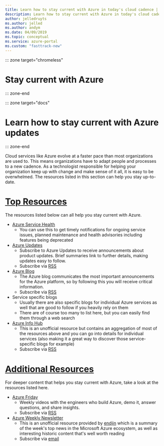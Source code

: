 ```yaml
---
title: Learn how to stay current with Azure in today's cloud cadence | Microsoft docs
description: Learn how to stay current with Azure in today's cloud cadence.
author: jelledruyts
ms.author: jelled
ms.author: andym
ms.date: 04/09/2019
ms.topic: conceptual
ms.service: azure-portal
ms.custom: "fasttrack-new"
---
```


::: zone target="chromeless"

# Stay current with Azure

::: zone-end

::: zone target="docs"

# Learn how to stay current with Azure updates

::: zone-end

Cloud services like Azure evolve at a faster pace than most organizations are used to. This means organizations have to adapt people and processes to a new cadence. As a technologist responsible for helping your organization keep up with change and make sense of it all, it is easy to be overwhelmed. The resources listed in this section can help you stay up-to-date.

# [Top Resources](#tab/TopResources)

The resources listed below can all help you stay current with Azure.

* [Azure Service Health](https://docs.microsoft.com/azure/service-health/service-health-overview)
  * You can use this to get timely notifications for ongoing service issues, planned maintenance and health advisories including features being deprecated
* [Azure Updates](https://azure.microsoft.com/updates/)
  * Subscribe to Azure Updates to receive announcements about product updates. Brief summaries link to further details, making updates easy to follow.
  * Subscribe via [RSS](https://azurecomcdn.azureedge.net/en-us/updates/feed/)
* [Azure Blog](https://azure.microsoft.com/blog/)
  * The Azure blog communicates the most important announcements for the Azure platform, so by following this you will receive critical information.
  * Subscribe via [RSS](https://azurecomcdn.azureedge.net/en-us/blog/feed/)
* Service specific blogs
  * Usually there are also specific blogs for individual Azure services as well that are good to follow if you heavily rely on them
  * There are of course too many to list here, but you can easily find them through a web search
* [Azure Info Hub](http://aka.ms/azureinfohub)
  * This is an unofficial resource but contains an aggregation of most of the resources above and you can go into details for individual services (also making it a great way to discover those service-specific blogs for example)
  * Subscribe via [RSS](http://azureinfohub.azurewebsites.net/Feed?serviceTitle=Azure)

# [Additional Resources](#tab/AdditionalResources)

For deeper content that helps you stay current with Azure, take a look at the resources listed here.

* [Azure Friday](https://channel9.msdn.com/Shows/Azure-Friday)
  * Weekly videos with the engineers who build Azure, demo it, answer questions, and share insights.
  * Subscribe via [RSS](https://channel9.msdn.com/Shows/Azure-Friday/feed)
* [Azure Weekly Newsletter](http://azureweekly.info/)
  * This is an unofficial resource provided by [endjin](https://endjin.com/) which is a summary of the week's top news in the Microsoft Azure ecosystem, as well as interesting historic content that's well worth reading
  * Subscribe via [email](http://azureweekly.info/)
